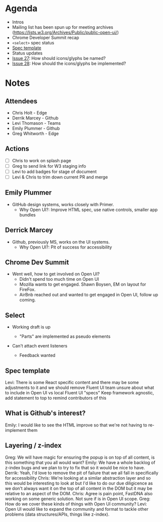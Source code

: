# Agenda

* Intros
* Mailing list has been spun up for meeting archives (https://lists.w3.org/Archives/Public/public-open-ui/)
* Chrome Developer Summit recap
* `<select>` spec status
* [Spec template](https://github.com/WICG/open-ui/pull/17)
* Status updates
* [Issue 27](https://github.com/WICG/open-ui/issues/27): How should icons/glyphs be named?
* [Issue 28](https://github.com/WICG/open-ui/issues/28): How should the icons/glyphs be implemented?

# Notes

## Attendees

* Chris Holt - Edge
* Derrik Marcey - Github
* Levi Thomason - Teams
* Emily Plummer - Github
* Greg Whitworth - Edge

## Actions
	
* [ ] Chris to work on splash page
* [ ] Greg to send link for W3 staging info
* [ ] Levi to add badges for stage of document
* [ ] Levi & Chris to trim down current PR and merge

## Emily Plummer
	
* GitHub design systems, works closely with Primer.
	* Why Open UI?: Improve HTML spec, use native controls, smaller app bundles

## Derrick Marcey
	
* Github, previously MS, works on the UI systems.
	* Why Open UI?: Pit of success for accessibility

## Chrome Dev Summit

* Went well, how to get involved on Open UI?
	* Didn't spend too much time on Open UI
	* Mozilla wants to get engaged. Shawn Boysen, EM on layout for FireFox.
	* AirBnb reached out and wanted to get engaged in Open UI, follow up coming.

## Select
	
* Working draft is up
	* "Parts" are implemented as pseudo elements
		
* Can't attach event listeners
  * Feedback wanted
    
## Spec template

Levi: There is some React specific content and there may be some adjustments to it and we should remove 
Fluent UI team unsure about what to include in Open UI vs local Fluent UI "specs"
Keep framework agnostic, add statement to top to remind contributors of this

## What is Github's interest?
Emily: I would like to see the HTML improve so that we're not having to re-implement them

## Layering / z-index
Greg: We will have magic for ensuring the popup is on top of all content, is this something that you all would want?
Emily: We have a whole backlog of z-index bugs and we plan to try to fix that so it would be nice to have.
Derrik: Yeah, I'd love to remove the pit of failure that we all fall in specifically for accessibility
Chris: We're looking at a similar abstraction layer and so this would be interesting to look at but I'd like to do our due diligicence as we don't always want it on the top of all content in the DOM but it may be relative to an aspect of the DOM.
Chris: Agree is pain point, FastDNA also working on some generic solution. Not sure if is in Open UI scope.
Greg: How do we cover these kinds of things with Open UI community?
Levi: Open UI would like to expand the community and format to tackle other problems (data structures/APIs, things like z-index).
